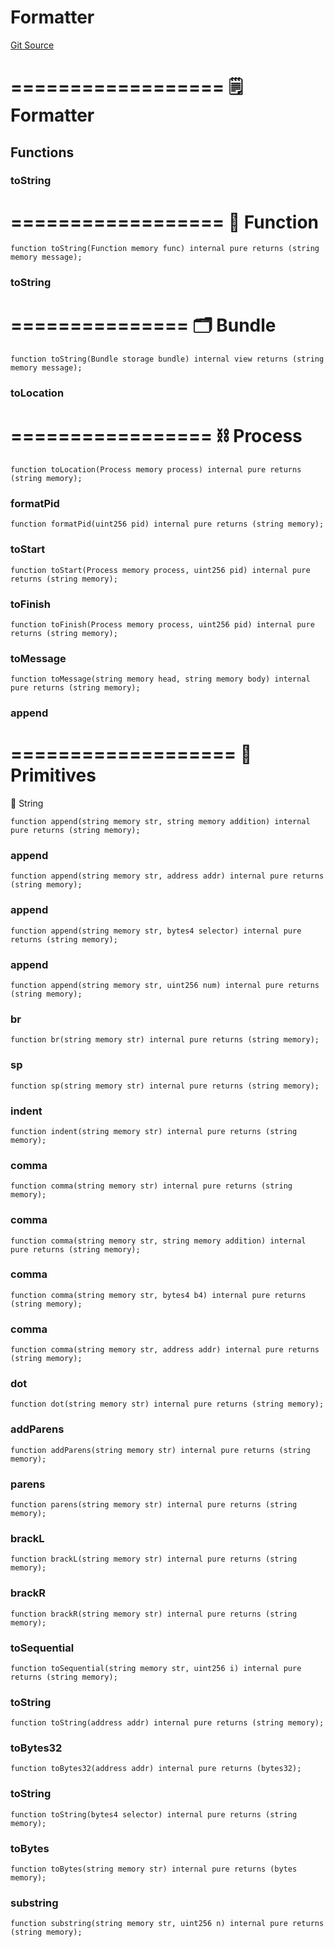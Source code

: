 # Formatter
[Git Source](https://github.com/metacontract/mc/blob/8438d83ed04f942f1b69f22b0cb556723d88a8f9/resources/devkit/api-reference/Flattened.sol)

==================
🗒️ Formatter
====================


## Functions
### toString

==================
🧩 Function
====================


```solidity
function toString(Function memory func) internal pure returns (string memory message);
```

### toString

===============
🗂️ Bundle
=================


```solidity
function toString(Bundle storage bundle) internal view returns (string memory message);
```

### toLocation

=================
⛓️ Process
===================


```solidity
function toLocation(Process memory process) internal pure returns (string memory);
```

### formatPid


```solidity
function formatPid(uint256 pid) internal pure returns (string memory);
```

### toStart


```solidity
function toStart(Process memory process, uint256 pid) internal pure returns (string memory);
```

### toFinish


```solidity
function toFinish(Process memory process, uint256 pid) internal pure returns (string memory);
```

### toMessage


```solidity
function toMessage(string memory head, string memory body) internal pure returns (string memory);
```

### append

===================
🧱 Primitives
=====================
📝 String


```solidity
function append(string memory str, string memory addition) internal pure returns (string memory);
```

### append


```solidity
function append(string memory str, address addr) internal pure returns (string memory);
```

### append


```solidity
function append(string memory str, bytes4 selector) internal pure returns (string memory);
```

### append


```solidity
function append(string memory str, uint256 num) internal pure returns (string memory);
```

### br


```solidity
function br(string memory str) internal pure returns (string memory);
```

### sp


```solidity
function sp(string memory str) internal pure returns (string memory);
```

### indent


```solidity
function indent(string memory str) internal pure returns (string memory);
```

### comma


```solidity
function comma(string memory str) internal pure returns (string memory);
```

### comma


```solidity
function comma(string memory str, string memory addition) internal pure returns (string memory);
```

### comma


```solidity
function comma(string memory str, bytes4 b4) internal pure returns (string memory);
```

### comma


```solidity
function comma(string memory str, address addr) internal pure returns (string memory);
```

### dot


```solidity
function dot(string memory str) internal pure returns (string memory);
```

### addParens


```solidity
function addParens(string memory str) internal pure returns (string memory);
```

### parens


```solidity
function parens(string memory str) internal pure returns (string memory);
```

### brackL


```solidity
function brackL(string memory str) internal pure returns (string memory);
```

### brackR


```solidity
function brackR(string memory str) internal pure returns (string memory);
```

### toSequential


```solidity
function toSequential(string memory str, uint256 i) internal pure returns (string memory);
```

### toString


```solidity
function toString(address addr) internal pure returns (string memory);
```

### toBytes32


```solidity
function toBytes32(address addr) internal pure returns (bytes32);
```

### toString


```solidity
function toString(bytes4 selector) internal pure returns (string memory);
```

### toBytes


```solidity
function toBytes(string memory str) internal pure returns (bytes memory);
```

### substring


```solidity
function substring(string memory str, uint256 n) internal pure returns (string memory);
```

